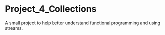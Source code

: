# Project_4_Collections
A small project to help better understand functional programming and using streams. 
